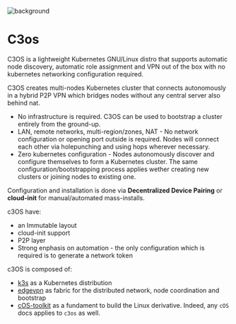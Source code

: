 ![background](https://user-images.githubusercontent.com/2420543/153506895-fb978c1e-8197-42e2-9ce2-3be6e0907acc.jpg?classes=shadow&width=50pc)

# C3os

C3OS is a lightweight Kubernetes GNU/Linux distro that supports automatic node discovery, automatic role assignment and VPN out of the box with no kubernetes networking configuration required. 

C3OS creates multi-nodes Kubernetes cluster that connects autonomously in a hybrid P2P VPN which bridges nodes without any central server also behind nat.

- No infrastructure is required. C3OS can be used to bootstrap a cluster entirely from the ground-up.
- LAN, remote networks, multi-region/zones, NAT - No network configuration or opening port outside is required. Nodes will connect each other via holepunching and using hops wherever necessary.
- Zero kubernetes configuration - Nodes autonomously discover and configure themselves to form a Kubernetes cluster. The same configuration/bootstrapping process applies wether creating new clusters or joining nodes to existing one.
  
Configuration and installation is done via **Decentralized Device Pairing** or **cloud-init** for manual/automated mass-installs.

c3OS have:
- an Immutable layout
- cloud-init support
- P2P layer
- Strong enphasis on automation - the only configuration which is required is to generate a network token

c3OS is composed of:
- [k3s](https://k3s.io) as a Kubernetes distribution
- [edgevpn](https://mudler.github.io/edgevpn) as fabric for the distributed network, node coordination and bootstrap
- [cOS-toolkit](https://rancher-sandbox.github.io/cos-toolkit-docs/docs/) as a fundament to build the Linux derivative. Indeed, any `cOS` docs applies to `c3os` as well.

